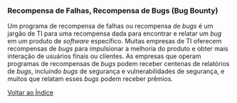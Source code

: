 ### Recompensa de Falhas, Recompensa de Bugs (Bug Bounty)

Um programa de recompensa de falhas ou recompensa de _bugs_ é um jargão de TI para uma recompensa dada para encontrar e relatar um _bug_ em um produto de _software_ específico. Muitas empresas de TI oferecem recompensas de _bugs_ para impulsionar a melhoria do produto e obter mais interação de usuários finais ou clientes. As empresas que operam programas de recompensas de _bugs_ podem receber centenas de relatórios de _bugs_, incluindo _bugs_ de segurança e vulnerabilidades de segurança, e muitos que relatam esses _bugs_ podem receber prêmios.

[Voltar ao Índice](../)